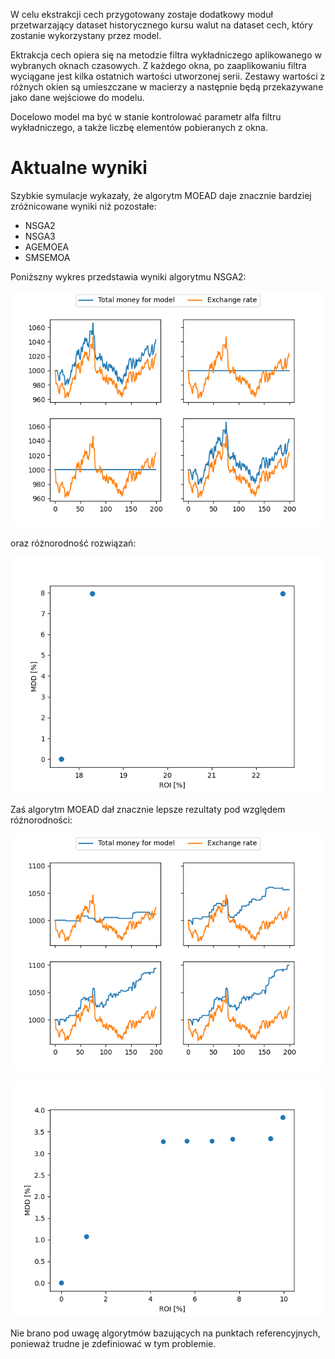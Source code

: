 W celu ekstrakcji cech przygotowany zostaje dodatkowy moduł przetwarzający dataset historycznego kursu walut na dataset cech, który zostanie wykorzystany przez model.

Ektrakcja cech opiera się na metodzie filtra wykładniczego aplikowanego w wybranych oknach czasowych. Z każdego okna, po zaaplikowaniu filtra wyciągane jest kilka ostatnich wartości utworzonej serii. Zestawy wartości z różnych okien są umieszczane w macierzy a następnie będą przekazywane jako dane wejściowe do modelu.

Docelowo model ma być w stanie kontrolować parametr alfa filtru wykładniczego, a także liczbę elementów pobieranych z okna.


# Aktualne wyniki

Szybkie symulacje wykazały, że algorytm MOEAD daje znacznie bardziej zróżnicowane wyniki niż pozostałe:
- NSGA2
- NSGA3
- AGEMOEA
- SMSEMOA

Poniższny wykres przedstawia wyniki algorytmu NSGA2:

![nsga2_history.png](Images%2FRaports%2FRaport1%2Fnsga2_history.png)

oraz różnorodność rozwiązań:

![nsga2_population.png](Images%2FRaports%2FRaport1%2Fnsga2_population.png)

Zaś algorytm MOEAD dał znacznie lepsze rezultaty pod względem różnorodności:

![moead_history.png](Images%2FRaports%2FRaport1%2Fmoead_history.png)

![moead_population.png](Images%2FRaports%2FRaport1%2Fmoead_population.png)

Nie brano pod uwagę algorytmów bazujących na punktach referencyjnych, ponieważ trudne je zdefiniować w tym problemie.
